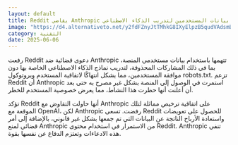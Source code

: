 ```yaml
---
layout: default
title: Reddit يقاضي Anthropic لاستخدام بيانات المستخدمين لتدريب الذكاء الاصطناعي
image: "https://d4.alternativeto.net/y2fdFZnyJtTMhkG8IXyElpzB5qudVAdsmB7QRkx377A/rs:fill:1520:760:0/g:ce:0:0/YWJzOi8vZGlzdC9jb250ZW50LzE3NDkxNjUyMjA1MDcucG5n.png"
category: التقنية
date: 2025-06-06
---
```


رفعت Reddit دعوى قضائية ضد Anthropic تتهمها باستخدام بيانات مستخدمي المنصة، بما في ذلك المشاركات المحذوفة، لتدريب نماذج الذكاء الاصطناعي الخاصة بها دون موافقة المستخدمين، مما يشكل انتهاكًا لاتفاقية المستخدم وبروتوكول robots.txt. تزعم Reddit أن Anthropic استمرت في الوصول إلى المنصة بشكل غير مصرح به حتى بعد أن أعلنت أنها حظرت هذا النشاط، مما يعرض خصوصية المستخدم للخطر.

تؤكد Reddit أنها حاولت التفاوض مع Anthropic على اتفاقية ترخيص مماثلة لتلك الموقعة مع OpenAI، لكن Anthropic رفضت. تسعى Reddit للحصول على تعويضات واستعادة الأرباح الناتجة عن البيانات التي تم جمعها بشكل غير قانوني، بالإضافة إلى أمر قضائي لمنع Anthropic من الاستمرار في استخدام محتوى Reddit. Anthropic تنفي هذه الادعاءات وتعتزم الدفاع عن نفسها بقوة.
